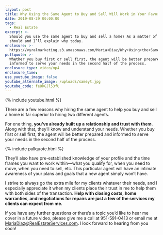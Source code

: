 ```yaml
---
layout: post
title: Why Using the Same Agent to Buy and Sell Will Work in Your Favor
date: 2019-08-29 00:00:00
tags:
  - Real Estate
excerpt: >-
  Should you use the same agent to buy and sell a home? As a matter of fact, you
  should and I’ll explain why today.
enclosure: >-
  https://vyralmarketing.s3.amazonaws.com/Maria+Diaz/Why+Using+the+Same+Agent+to+Buy+and+Sell+Will+Work+in+Your+Favor.mp4
pullquote: >-
  Whether you buy first or sell first, the agent will be better prepared and
  informed to serve your needs in the second half of the process.
enclosure_type: video/mp4
enclosure_time:
use_youtube_image: false
youtube_alternate_image: /uploads/sameyt.jpg
youtube_code: fe8kGJl53fU
---
```


{% include youtube.html %}

There are a few reasons why hiring the same agent to help you buy and sell a home is far superior to hiring two different agents. &nbsp;

For one thing, **you’ve already built up a relationship and trust with them.** Along with that, they’ll know and understand your needs. Whether you buy first or sell first, the agent will be better prepared and informed to serve your needs in the second half of the process.

{% include pullquote.html %}

They’ll also have pre-established knowledge of your profile and the time frames you want to work within—what you qualify for, when you need to move, when you need to sell, etc. This particular agent will have an intimate awareness of your plans and goals that a new agent simply won’t have.&nbsp;

I strive to always go the extra mile for my clients whatever their needs, and I especially appreciate it when my clients place their trust in me to help them with both sides of the transaction. **Help with closing costs, home warranties, and negotiations for repairs are just a few of the services my clients can expect from me.** &nbsp;

If you have any further questions or there’s a topic you’d like to hear me cover in a future video, please give me a call at 951-591-0413 or email me at MariaDiaz@RealEstateServices.com. I look forward to hearing from you soon\!